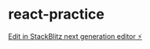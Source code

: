 # react-practice

[Edit in StackBlitz next generation editor ⚡️](https://stackblitz.com/~/github.com/wwww09z/react-practice)